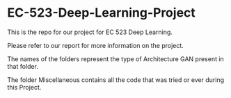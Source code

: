 # EC-523-Deep-Learning-Project
This is the repo for our project for EC 523 Deep Learning.

Please refer to our report for more information on the project.

The names of the folders represent the type of Architecture GAN present in that folder.

The folder Miscellaneous contains all the code that was tried or ever during this Project.


